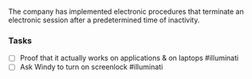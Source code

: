 The company has implemented electronic procedures that terminate an electronic session after a predetermined time of inactivity.


### Tasks
- [ ] Proof that it actually works on applications & on laptops #illuminati 
- [ ] Ask Windy to turn on screenlock #illuminati 